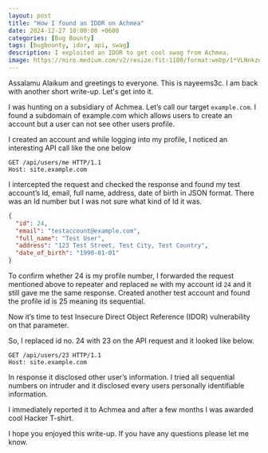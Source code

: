 ```yaml
---
layout: post
title: "How I found an IDOR on Achmea"
date: 2024-12-27 10:00:00 +0600
categories: [Bug Bounty]
tags: [bugbounty, idor, api, swag]
description: I exploited an IDOR to get cool swag from Achmea.
image: https://miro.medium.com/v2/resize:fit:1100/format:webp/1*VLNnkzoShOfFnBg9E3GHow.jpeg
---
```


Assalamu Alaikum and greetings to everyone. This is nayeems3c. I am back with another short write-up. Let's get into it.

I was hunting on a subsidiary of Achmea. Let’s call our target `example.com`. I found a subdomain of example.com which allows users to create an account but a user can not see other users profile.

I created an account and while logging into my profile, I noticed an interesting API call like the one below

```plaintext
GET /api/users/me HTTP/1.1
Host: site.example.com
```

I intercepted the request and checked the response and found my test account’s Id, email, full name, address, date of birth in JSON format. There was an Id number but I was not sure what kind of Id it was.

```json
{
  "id": 24,
  "email": "testaccount@example.com",
  "full_name": "Test User",
  "address": "123 Test Street, Test City, Test Country",
  "date_of_birth": "1990-01-01"
}
```

To confirm whether 24 is my profile number, I forwarded the request mentioned above to repeater and replaced `me` with my account id `24` and it still gave me the same response. Created another test account and found the profile id is 25 meaning its sequential. 

Now it’s time to test Insecure Direct Object Reference (IDOR) vulnerability on that parameter.

So, I replaced id no. 24 with 23 on the API request and it looked like below.

```plaintext
GET /api/users/23 HTTP/1.1
Host: site.example.com
```
In response it disclosed other user’s information. I tried all sequential numbers on intruder and it disclosed every users personally identifiable information.

I immediately reported it to Achmea and after a few months I was awarded cool Hacker T-shirt.

I hope you enjoyed this write-up. If you have any questions please let me know.